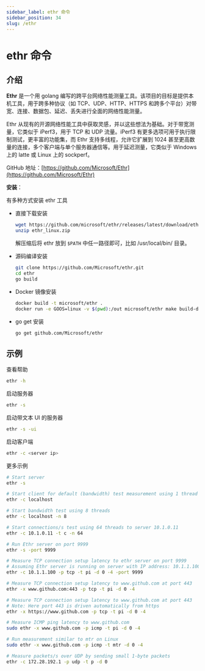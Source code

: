 ```yaml
---
sidebar_label: ethr 命令
sidebar_position: 34
slug: /ethr
---
```


# ethr 命令



## 介绍

**Ethr** 是一个用 golang 编写的跨平台网络性能测量工具。该项目的目标是提供本机工具，用于跨多种协议（如 TCP、UDP、HTTP、HTTPS 和跨多个平台）对带宽、连接、数据包、延迟、丢失进行全面的网络性能测量。

Ethr 从现有的开源网络性能工具中获取灵感，并以这些想法为基础。对于带宽测量，它类似于 iPerf3，用于 TCP 和 UDP 流量。iPerf3 有更多选项可用于执行限制测试，更丰富的功能集，而 Ethr 支持多线程，允许它扩展到 1024 甚至更高数量的连接，多个客户端与单个服务器通信等。用于延迟测量，它类似于 Windows 上的 latte 或 Linux 上的 sockperf。

GitHub 地址：[https://github.com/Microsoft/Ethr](https://github.com/Microsoft/Ethr)

**安装**：

有多种方式安装 ethr 工具

- 直接下载安装

  ```bash
  wget https://github.com/microsoft/ethr/releases/latest/download/ethr_linux.zip
  unzip ethr_linux.zip
  ```

  解压缩后将 ethr 放到 `$PATH` 中任一路径即可，比如 /usr/local/bin/ 目录。

- 源码编译安装

  ```bash
  git clone https://github.com/Microsoft/ethr.git
  cd ethr
  go build
  ```

- Docker 镜像安装

  ```bash
  docker build -t microsoft/ethr .
  docker run -e GOOS=linux -v $(pwd):/out microsoft/ethr make build-docker
  ```

- go get 安装

  ```bash
  go get github.com/Microsoft/ethr
  ```



## 示例

查看帮助

```bash
ethr -h
```

启动服务器

```bash
ethr -s
```

启动带文本 UI 的服务器

```bash
ethr -s -ui
```

启动客户端

```bash
ethr -c <server ip>
```

更多示例

```bash
# Start server
ethr -s

# Start client for default (bandwidth) test measurement using 1 thread
ethr -c localhost

# Start bandwidth test using 8 threads
ethr -c localhost -n 8

# Start connections/s test using 64 threads to server 10.1.0.11
ethr -c 10.1.0.11 -t c -n 64

# Run Ethr server on port 9999
ethr -s -port 9999

# Measure TCP connection setup latency to ethr server on port 9999
# Assuming Ethr server is running on server with IP address: 10.1.1.100
ethr -c 10.1.1.100 -p tcp -t pi -d 0 -4 -port 9999

# Measure TCP connection setup latency to www.github.com at port 443
ethr -x www.github.com:443 -p tcp -t pi -d 0 -4

# Measure TCP connection setup latency to www.github.com at port 443
# Note: Here port 443 is driven automatically from https
ethr -x https://www.github.com -p tcp -t pi -d 0 -4

# Measure ICMP ping latency to www.github.com
sudo ethr -x www.github.com -p icmp -t pi -d 0 -4

# Run measurement similar to mtr on Linux
sudo ethr -x www.github.com -p icmp -t mtr -d 0 -4

# Measure packets/s over UDP by sending small 1-byte packets
ethr -c 172.28.192.1 -p udp -t p -d 0
```

